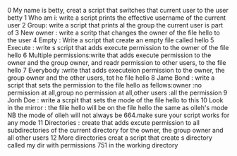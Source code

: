 0 My name is betty, creat a script that switches that current user to the user betty
1 Who am i: write a script prints the effective username of the current user
2 Group: write a script that prints al the group the current user is part of
3 New owner : write a scritp that changes the owner of the file hello to the user
4 Empty : Write a script that create an empty file called hello
5 Execute : write s script that adds execute permission to the owner of the file hello
6 Multiple permissions:write that adds execute permission to the owner and the group owner, and readr permission to other users, to the file hello
7 Everybody :write that adds executeion permission to the owner, the group owner and the other users, tot he file hello
8 Jame Bond : write a script that sets the permission to the file hello as fellows:owner :no permission at all,group no permission at all,other users :all the permission
9 Jonh Doe : write a scrpit that sets the mode of the file hello to this
10 Look in the mirror : the filie hello will be on the file hello the same as olleh's mode NB the mode of olleh will not always be 664.make sure your script works for any mode
11 Directories : create that adds excute permission to all subdirectories of the current directory for the owner, the group owner and all other users
12 More directories creat a script that create s directory called my dir with permissions 751 in the working directory
